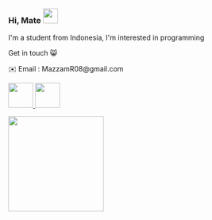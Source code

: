
### Hi, Mate <img src="https://raw.githubusercontent.com/MartinHeinz/MartinHeinz/master/wave.gif" width="30px">

<p> I'm a student from Indonesia, I'm interested in programming </p>
<p> Get in touch 😸 </p>
<p> ✉️ Email : MazzamR08@gmail.com </p>
<a href="https://www.linkedin.com/in/azzamdeveloper/">
  <img height="50" src="https://img.icons8.com/?size=100&id=13930&format=png&color=000000"/>
</a>
<a href="https://www.instagram.com/azzamra08/">
  <img height="50" src="https://img.icons8.com/?size=100&id=Xy10Jcu1L2Su&format=png&color=000000"/>
</a>


<!--
**azzamrabbanii/azzamrabbanii** is a ✨ _special_ ✨ repository because its `README.md` (this file) appears on your GitHub profile.

Here are some ideas to get you started:

- 🔭 I’m currently studying on IDN Boarding School
- 🌱 I’m currently learning programming language
- 👯 I’m looking to collaborate on ...
- 🤔 I’m looking for help with ...
- 💬 Ask me about ...
- 📫 How to reach me: ...
- 😄 Pronouns: he/him
- ⚡ Fun fact: i'm calm person 😺
-->

<!--
<h1 align="center">Hi Mate 👋, I'm Muhammad Azzam Rabbani</h1>
<h3 align="center">A im student passionate android developer from Indonesia</h3>
-->

</head>
<body>
    <p>
        <a href="https://github.com/azzamrabbanii">
            <img height="192em" src="https://github-readme-stats.vercel.app/api?username=azzamrabbanii&show_icons=true&theme=gotham"/>
            <!--<img width="520px" src="https://github-readme-streak-stats.herokuapp.com?        
            user=azzamrabbanii&theme=highcontrast&hide_border=true&date_format=M%20j%5B%2C%20Y%5D"/>-->
        </a>
    </p>
<!--     <p>
        <a href="https://github.com/azzamrabbanii">
            <img src="https://activity-graph.herokuapp.com/graph?username=azzamrabbanii&bg_color=000000&color=00ff91&line=00ff91&point=fcfcfc&area=true&hide_border=true">
        </a>
    </p>     -->
</body>
